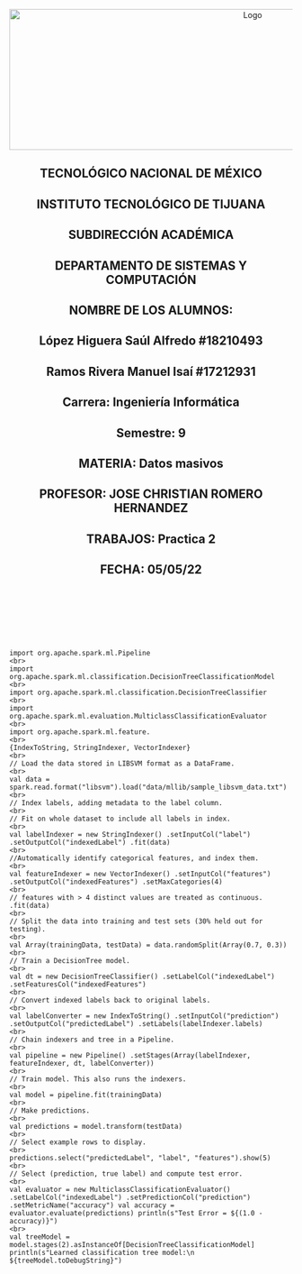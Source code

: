 <p align="center">
    <img alt="Logo" src="https://www.tijuana.tecnm.mx/wp-content/uploads/2021/08/liston-de-logos-oficiales-educacion-tecnm-FEB-2021.jpg" width=850 height=250>
</p>

<H2><p align="Center">TECNOLÓGICO NACIONAL DE MÉXICO</p></H2>

<H2><p align="Center">INSTITUTO TECNOLÓGICO DE TIJUANA</p></H2>

<H2><p align="Center">SUBDIRECCIÓN ACADÉMICA</p></H2>

<H2><p align="Center">DEPARTAMENTO DE SISTEMAS Y COMPUTACIÓN</p></H2>

<H2><p align="Center">NOMBRE DE LOS ALUMNOS: </p></H2>

<H2><p align="Center">López Higuera Saúl Alfredo #18210493</p></H2>

<H2><p align="Center">Ramos Rivera Manuel Isaí #17212931</p></H2>

<H2><p align="Center">Carrera: Ingeniería Informática</p></H2>

<H2><p align="Center">Semestre: 9 </p></H2>

<H2><p align="Center">MATERIA: Datos masivos</p></H2>

<H2><p align="Center">PROFESOR: JOSE CHRISTIAN ROMERO HERNANDEZ</p></H2>

<H2><p align="Center">TRABAJOS: Practica 2</p></H2>

<H2><p align="Center">FECHA: 05/05/22</p></H2>

<br>
<br>
<br>
<br>
<br>

###

    import org.apache.spark.ml.Pipeline
    <br>
    import org.apache.spark.ml.classification.DecisionTreeClassificationModel
    <br>
    import org.apache.spark.ml.classification.DecisionTreeClassifier 
    <br>
    import org.apache.spark.ml.evaluation.MulticlassClassificationEvaluator 
    <br>
    import org.apache.spark.ml.feature.
    <br>
    {IndexToString, StringIndexer, VectorIndexer}
    <br>
    // Load the data stored in LIBSVM format as a DataFrame.
    <br>
    val data = spark.read.format("libsvm").load("data/mllib/sample_libsvm_data.txt")
    <br>
    // Index labels, adding metadata to the label column.
    <br>
    // Fit on whole dataset to include all labels in index.
    <br>
    val labelIndexer = new StringIndexer() .setInputCol("label") .setOutputCol("indexedLabel") .fit(data) 
    <br>
    //Automatically identify categorical features, and index them.
    <br>
    val featureIndexer = new VectorIndexer() .setInputCol("features") .setOutputCol("indexedFeatures") .setMaxCategories(4) 
    <br>
    // features with > 4 distinct values are treated as continuous. .fit(data)
    <br>
    // Split the data into training and test sets (30% held out for testing).
    <br>
    val Array(trainingData, testData) = data.randomSplit(Array(0.7, 0.3))
    <br>
    // Train a DecisionTree model. 
    <br>
    val dt = new DecisionTreeClassifier() .setLabelCol("indexedLabel") .setFeaturesCol("indexedFeatures")
    <br>
    // Convert indexed labels back to original labels. 
    <br>
    val labelConverter = new IndexToString() .setInputCol("prediction") .setOutputCol("predictedLabel") .setLabels(labelIndexer.labels)
    <br>
    // Chain indexers and tree in a Pipeline. 
    <br>
    val pipeline = new Pipeline() .setStages(Array(labelIndexer, featureIndexer, dt, labelConverter))
    <br>
    // Train model. This also runs the indexers.
    <br>
    val model = pipeline.fit(trainingData)
    <br>
    // Make predictions. 
    <br>
    val predictions = model.transform(testData)
    <br>
    // Select example rows to display. 
    <br>
    predictions.select("predictedLabel", "label", "features").show(5)
    <br>
    // Select (prediction, true label) and compute test error. 
    <br>
    val evaluator = new MulticlassClassificationEvaluator() .setLabelCol("indexedLabel") .setPredictionCol("prediction") .setMetricName("accuracy") val accuracy = evaluator.evaluate(predictions) println(s"Test Error = ${(1.0 - accuracy)}")
    <br>
    val treeModel = model.stages(2).asInstanceOf[DecisionTreeClassificationModel] println(s"Learned classification tree model:\n ${treeModel.toDebugString}")


